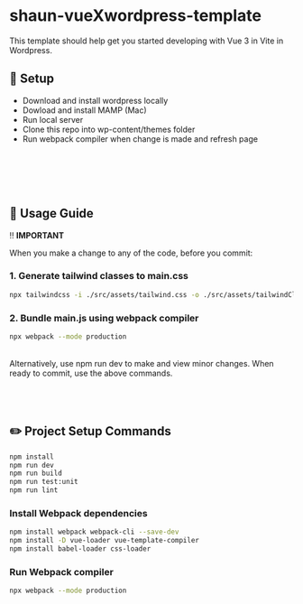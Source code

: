 # shaun-vueXwordpress-template

This template should help get you started developing with Vue 3 in Vite in Wordpress.

## :open_file_folder: Setup

- Download and install wordpress locally
- Dowload and install MAMP (Mac)
- Run local server
- Clone this repo into wp-content/themes folder
- Run webpack compiler when change is made and refresh page


<br>
<br>
<br>
<br>

## :pushpin: Usage Guide
:bangbang: **IMPORTANT** 

When you make a change to any of the code, before you commit:
### 1. Generate tailwind classes to main.css 
```sh
npx tailwindcss -i ./src/assets/tailwind.css -o ./src/assets/tailwindClasses.css --watch
```
### 2. Bundle main.js using webpack compiler
```sh
npx webpack --mode production
```
<br>
Alternatively, use npm run dev to make and view minor changes. When ready to commit, use the above commands.
<br>
<br>
<br>
<br>


## :pencil2: Project Setup Commands

```sh
npm install
npm run dev
npm run build
npm run test:unit
npm run lint
```

### Install Webpack dependencies 
```sh
npm install webpack webpack-cli --save-dev
npm install -D vue-loader vue-template-compiler
npm install babel-loader css-loader
```

### Run Webpack compiler
```sh
npx webpack --mode production
```
